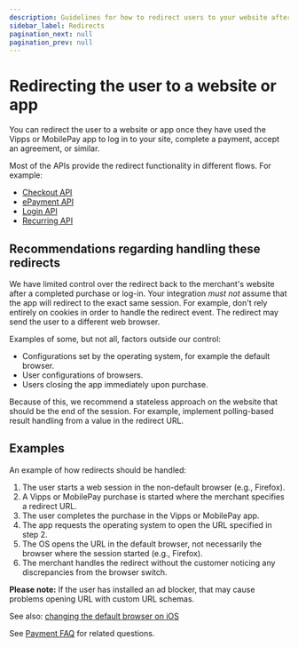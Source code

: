 ```yaml
---
description: Guidelines for how to redirect users to your website after a purchase.
sidebar_label: Redirects
pagination_next: null
pagination_prev: null
---
```


# Redirecting the user to a website or app

You can redirect the user to a website or app once they have used the Vipps or MobilePay app to log in to your site, complete a payment, accept an agreement, or similar.

Most of the APIs provide the redirect functionality in different flows. For example:

* [Checkout API](https://developer.vippsmobilepay.com/docs/APIs/checkout-api/checkout-api-guide/)
* [ePayment API](https://developer.vippsmobilepay.com/docs/APIs/epayment-api/operations/create/)
* [Login API](https://developer.vippsmobilepay.com/docs/APIs/login-api/api-guide/overview/#login-in-browser)
* [Recurring API](https://developer.vippsmobilepay.com/docs/APIs/recurring-api/recurring-api-guide/#agreements)

## Recommendations regarding handling these redirects

We have limited control over the redirect back to the merchant's website after a completed
purchase or log-in. Your integration *must not* assume that the app will redirect to
the exact same session. For example, don't rely entirely on cookies in order to
handle the redirect event. The redirect may send the user to a different web browser.

Examples of some, but not all, factors outside our control:

* Configurations set by the operating system, for example the default browser.
* User configurations of browsers.
* Users closing the app immediately upon purchase.

Because of this, we recommend a stateless approach on the website that
should be the end of the session. For example, implement polling-based result
handling from a value in the redirect URL.

## Examples

An example of how redirects should be handled:

1. The user starts a web session in the non-default browser (e.g., Firefox).
2. A Vipps or MobilePay purchase is started where the merchant specifies a redirect URL.
3. The user completes the purchase in the Vipps or MobilePay app.
4. The app requests the operating system to open the URL specified in step 2.
5. The OS opens the URL in the default browser, not necessarily the browser where the session started (e.g., Firefox).
6. The merchant handles the redirect without the customer noticing any
   discrepancies from the browser switch.

**Please note:** If the user has installed an ad blocker, that may cause problems
opening URL with custom URL schemas.

See also:
[changing the default browser on iOS](https://support.apple.com/en-us/HT211336)

See [Payment FAQ](payments.md) for related questions.